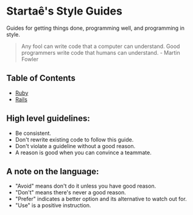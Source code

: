 # Startaê's Style Guides

Guides for getting things done, programming well, and programming in style.

> Any fool can write code that a computer can understand. Good programmers write code that humans can understand. - Martin Fowler

## Table of Contents

* [Ruby](/style/ruby)
* [Rails](/style/rails)

## High level guidelines:

* Be consistent.
* Don't rewrite existing code to follow this guide.
* Don't violate a guideline without a good reason.
* A reason is good when you can convince a teammate.

## A note on the language:

* "Avoid" means don't do it unless you have good reason.
* "Don't" means there's never a good reason.
* "Prefer" indicates a better option and its alternative to watch out for.
* "Use" is a positive instruction.

